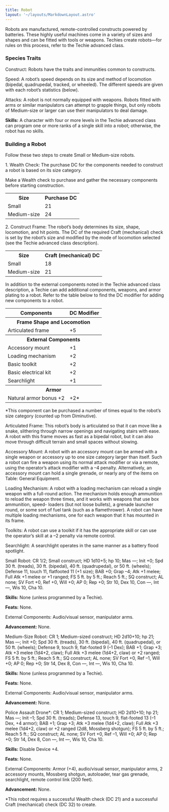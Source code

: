 ```yaml
---
title: Robot
layout: '~/layouts/MarkdownLayout.astro'
---
```

Robots are manufactured, remote-controlled constructs powered by batteries.
These highly useful machines come in a variety of sizes and shapes and can be
fitted with tools or weapons. Techies create robots—for rules on this process,
refer to the Techie advanced class.

###  Species Traits

Construct: Robots have the traits and immunities common to constructs.

Speed: A robot’s speed depends on its size and method of locomotion (bipedal,
quadrupedal, tracked, or wheeled). The different speeds are given with each
robot’s statistics (below).

Attacks: A robot is not normally equipped with weapons. Robots fitted with
arms or similar manipulators can attempt to grapple things, but only robots of
Medium-size or larger can use their manipulators to deal damage.

**Skills:** A character with four or more levels in the Techie advanced class
can program one or more ranks of a single skill into a robot; otherwise, the
robot has no skills.

###  Building a Robot

Follow these two steps to create Small or Medium-size robots.

1\. Wealth Check: The purchase DC for the components needed to construct a
robot is based on its size category.

Make a Wealth check to purchase and gather the necessary components before
starting construction.


<table> <tr> <th> Size </th> <th> Purchase DC </th> </tr> <tr> <td> Small </td> <td> 21 </td> </tr> <tr class="shaded"> <td> Medium-size </td> <td> 24 </td> </tr> </table>



2\. Construct Frame: The robot’s body determines its size, shape, locomotion,
and hit points. The DC of the required Craft (mechanical) check is set by the
robot’s size and modified by the mode of locomotion selected (see the Techie
advanced class description).


<table> <tr> <th> Size </th> <th> Craft (mechanical) DC </th> </tr> <tr> <td> Small </td> <td> 18 </td> </tr> <tr class="shaded"> <td> Medium-size </td> <td> 21 </td> </tr> </table>



In addition to the external components noted in the Techie advanced class
description, a Techie can add additional components, weapons, and armor
plating to a robot. Refer to the table below to find the DC modifier for
adding new components to a robot.


<table> <tr> <th> Components </th> <th> DC Modifier </th> </tr> <tr> <th colspan="2"> Frame Shape and Locomotion </th> </tr> <tr> <td> Articulated frame </td> <td> +5 </td> </tr> <tr> <th colspan="2"> External Components </th> </tr> <tr> <td> Accessory mount </td> <td> +1 </td> </tr> <tr class="shaded"> <td> Loading mechanism </td> <td> +2 </td> </tr> <tr> <td> Basic toolkit </td> <td> +2 </td> </tr> <tr class="shaded"> <td> Basic electrical kit </td> <td> +2 </td> </tr> <tr> <td> Searchlight </td> <td> +1 </td> </tr> <tr> <th colspan="2"> Armor </th> </tr> <tr> <td> Natural armor bonus +2 </td> <td> +2* </td> </tr> </table>



*This component can be purchased a number of times equal to the robot’s size category (counted up from Diminutive). 

Articulated Frame: This robot’s body is articulated so that it can move like a
snake, slithering through narrow openings and navigating stairs with ease. A
robot with this frame moves as fast as a bipedal robot, but it can also move
through difficult terrain and small spaces without slowing.

Accessory Mount: A robot with an accessory mount can be armed with a single
weapon or accessory up to one size category larger than itself. Such a robot
can fire a weapon using its normal attack modifier or via a remote, using the
operator’s attack modifier with a –4 penalty. Alternatively, an accessory
mount can hold a single grenade, or nearly any of the items on Table: General
Equipment.

Loading Mechanism: A robot with a loading mechanism can reload a single weapon
with a full-round action. The mechanism holds enough ammunition to reload the
weapon three times, and it works with weapons that use box ammunition, speed-
loaders (but not loose bullets), a grenade launcher round, or some sort of
fuel tank (such as a flamethrower). A robot can have multiple loading
mechanisms, one for each weapon that it has mounted in its frame.

Toolkits: A robot can use a toolkit if it has the appropriate skill or can use
the operator’s skill at a –2 penalty via remote control.

Searchlight: A searchlight operates in the same manner as a battery flood
spotlight.

Small Robot: CR 1/2; Small construct; HD 1d10+5; hp 10; Mas —; Init +0; Spd 30
ft. (treads), 30 ft. (bipedal), 40 ft. (quadrupedal), or 50 ft. (wheels);
Defense 11, touch 11, flatfooted 11 (+1 size); BAB +0; Grap –4; Atk +1 melee;
Full Atk +1 melee or +1 ranged; FS 5 ft. by 5 ft.; Reach 5 ft.; SQ construct;
AL none; SV Fort +0, Ref +0, Will +0; AP 0; Rep +0; Str 10, Dex 10, Con —, Int
—, Wis 10, Cha 10.

**Skills:** None (unless programmed by a Techie).

**Feats:** None.

External Components: Audio/visual sensor, manipulator arms.

**Advancement:** None.

Medium-Size Robot: CR 1; Medium-sized construct; HD 2d10+10; hp 21; Mas —;
Init +0; Spd 30 ft. (treads), 30 ft. (bipedal), 40 ft. (quadrupedal), or 50
ft. (wheels); Defense 9, touch 9, flat-footed 9 (–1 Dex); BAB +1; Grap +3; Atk
+3 melee (1d4+2, claw); Full Atk +3 melee (1d4+2, claw) or +2 ranged; FS 5 ft.
by 5 ft.; Reach 5 ft.; SQ construct; AL none; SV Fort +0, Ref –1, Will +0; AP
0; Rep +0; Str 14, Dex 8, Con —, Int —, Wis 10, Cha 10.

**Skills:** None (unless programmed by a Techie).

**Feats:** None.

External Components: Audio/visual sensor, manipulator arms.

**Advancement:** None.

Police Assault Drone*: CR 1; Medium-sized construct; HD 2d10+10; hp 21; Mas —;
Init –1; Spd 30 ft. (treads); Defense 13, touch 9, flat-footed 13 (–1 Dex, +4
armor); BAB +1; Grap +3; Atk +3 melee (1d4+2, claw); Full Atk +3 melee (1d4+2,
claw) or +2 ranged (2d8, Mossberg shotgun); FS 5 ft. by 5 ft.; Reach 5 ft.; SQ
construct; AL none; SV Fort +0, Ref –1, Will +0; AP 0; Rep +0; Str 14, Dex 8,
Con —, Int —, Wis 10, Cha 10.

**Skills:** Disable Device +4.

**Feats:** None.

External Components: Armor (+4), audio/visual sensor, manipulator arms, 2
accessory mounts, Mossberg shotgun, autoloader, tear gas grenade, searchlight,
remote control link (200 feet).

**Advancement:** None.

*This robot requires a successful Wealth check (DC 21) and a successful Craft (mechanical) check (DC 32) to create. 

